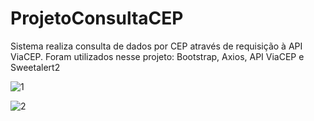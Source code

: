# ProjetoConsultaCEP
Sistema realiza consulta de dados por CEP através de requisição à API ViaCEP. Foram utilizados nesse projeto: Bootstrap, Axios, API ViaCEP e Sweetalert2

![1](https://i.ibb.co/3y1RNZc/img1.png)

![2](https://i.ibb.co/Yc0K4Rn/img2.png)

